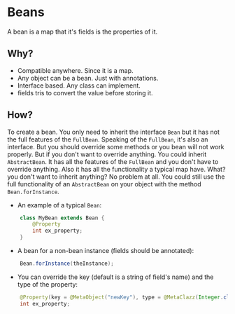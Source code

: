 # Beans

A bean is a map that it's fields is the properties of it.

## Why?
- Compatible anywhere. Since it is a map.
- Any object can be a bean. Just with annotations.
- Interface based. Any class can implement.
- fields tris to convert the value before storing it.

## How?
To create a bean. You only need to inherit the interface `Bean` but it has not the
full features of the `FullBean`. Speaking of the `FullBean`, it's also an interface.
But you should override some methods or you bean will not work properly. But if you
don't want to override anything. You could inherit `AbstractBean`. It has all the 
features of the `FullBean` and you don't have to override anything. Also it has all
the functionality a typical map have. What? you don't want to inherit anything?
No problem at all. You could still use the full functionality of an `AbstractBean`
on your object with the method `Bean.forInstance`.

- An example of a typical `Bean`:

```java 
    class MyBean extends Bean {
        @Property
        int ex_property;
    }
```

- A bean for a non-bean instance (fields should be annotated):

```java 
    Bean.forInstance(theInstance);
```

- You can override the key (default is a string of field's name) and the type of the property:

```java 
    @Property(key = @MetaObject("newKey"), type = @MetaClazz(Integer.class))
    int ex_property;
```